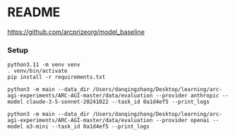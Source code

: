 # README
https://github.com/arcprizeorg/model_baseline


### Setup
```
python3.11 -m venv venv
. venv/bin/activate
pip install -r requirements.txt
```


```
python3 -m main --data_dir /Users/danqingzhang/Desktop/learning/arc-agi-experiments/ARC-AGI-master/data/evaluation --provider anthropic --model claude-3-5-sonnet-20241022 --task_id 0a1d4ef5 --print_logs
```

```
python3 -m main --data_dir /Users/danqingzhang/Desktop/learning/arc-agi-experiments/ARC-AGI-master/data/evaluation --provider openai --model o3-mini --task_id 0a1d4ef5 --print_logs
```